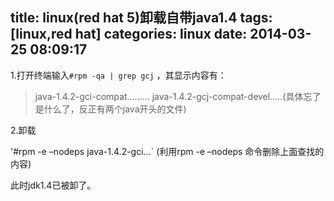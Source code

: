title: linux(red hat 5)卸载自带java1.4
tags: [linux,red hat]
categories: linux
date: 2014-03-25 08:09:17
---
1.打开终端输入`#rpm -qa | grep gcj` ，其显示内容有：

  >java-1.4.2-gci-compat………
  >java-1.4.2-gcj-compat-devel…..(具体忘了是什么了，反正有两个java开头的文件)

2.卸载

'#rpm -e –nodeps java-1.4.2-gci…` (利用rpm -e –nodeps 命令删除上面查找的内容)

此时jdk1.4已被卸了。
